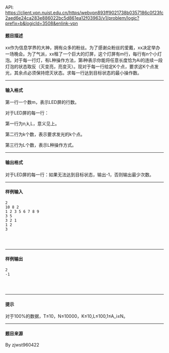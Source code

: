 API: https://client.vpn.nuist.edu.cn/https/webvpn893ff9021738b0357186c0f23fc2aed6e24ca283e886022bc5d861ea12f03963/v1/problem/logic?prefix=b&logicId=3508&enlink-vpn

#### 题目描述

xx作为信息学界的大神，拥有众多的粉丝。为了感谢众粉丝的爱戴，xx决定举办一场晚会。为了气派，xx租了一个巨大的灯屏，这个灯屏有m行，每行有n个小灯泡。对于每一行灯，有L种操作方法，第i种表示你能将任意长度恰为Ai的连续一段灯泡的状态取反（灭变亮，亮变灭）。现对于每一行给定K个点，要求这K个点发光，其余点必须保持熄灭状态。求每一行达到目标状态的最小操作数。

---

#### 输入格式

第一行一个数m，表示LED屏的行数。

对于LED屏的每一行：

第一行为n,k,L，意义见上。

第二行为k个数，表示要求发光的k个点。

第三行为L个数，表示L种操作方式。

---

#### 输出格式

对于LED屏的每一行：如果无法达到目标状态，输出-1，否则输出最少次数。

---

#### 样例输入
```
2
10 8 2
1 2 3 5 6 7 8 9
3 5
3 2 1
1 2
3

 


```

---

#### 样例输出
```
2
-1


 

```

---

#### 提示

  
对于100%的数据，T≤10，N≤10000，K≤10,L≤100,1≤A\_i≤N。  

---

#### 题目来源

By zjwst960422